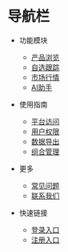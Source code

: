# 导航栏

- 功能模块

  - [产品浏览](/guide/products.md)
  - [自选跟踪](/guide/tracking.md)
  - [市场行情](/guide/market.md)
  - [AI助手](/guide/ai.md)

- 使用指南

  - [平台访问](/guide/access.md)
  - [用户权限](/guide/permissions.md)
  - [数据导出](/guide/export.md)
  - [组合管理](/guide/portfolio.md)

- 更多

  - [常见问题](/faq.md)
  - [联系我们](/contact.md)

- 快速链接
  - [登录入口](https://www.xiaoerdata.site/#/login-page)
  - [注册入口](https://www.xiaoerdata.site/#/invite-page)
